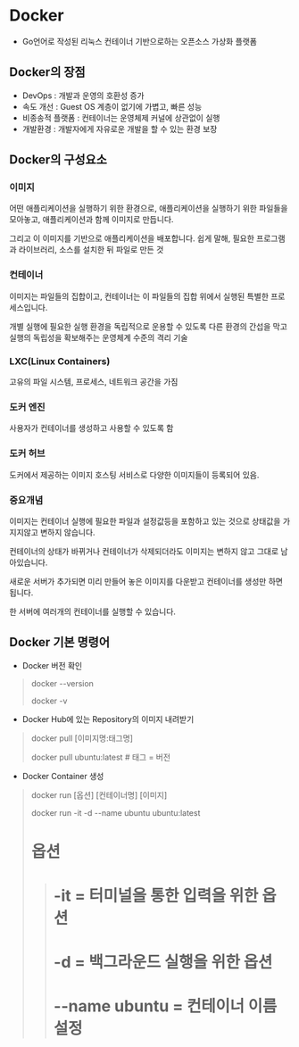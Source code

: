 # Docker
- Go언어로 작성된 리눅스 컨테이너 기반으로하는 오픈소스 가상화 플랫폼

## Docker의 장점
- DevOps : 개발과 운영의 호환성 증가
- 속도 개선 : Guest OS 계층이 없기에 가볍고, 빠른 성능
- 비종송적 플랫폼 : 컨테이너는 운영체제 커널에 상관없이 실행
- 개발환경 : 개발자에게 자유로운 개발을 할 수 있는 환경 보장

## Docker의 구성요소
### 이미지
어떤 애플리케이션을 실행하기 위한 환경으로, 애플리케이션을 실행하기 위한 파일들을 모아놓고, 애플리케이션과 함께 이미지로 만듭니다.

그리고 이 이미지를 기반으로 애플리케이션을 배포합니다. 쉽게 말해, 필요한 프로그램과 라이브러리, 소스를 설치한 뒤 파일로 만든 것

### 컨테이너
이미지는 파일들의 집합이고, 컨테이너는 이 파일들의 집합 위에서 실행된 특별한 프로세스입니다. 

개별 실행에 필요한 실행 환경을 독립적으로 운용할 수 있도록 다른 환경의 간섭을 막고 실행의 독립성을 확보해주는 운영체계 수준의 격리 기술

### LXC(Linux Containers)
고유의 파일 시스템, 프로세스, 네트워크 공간을 가짐

### 도커 엔진
사용자가 컨테이너를 생성하고 사용할 수 있도록 함

### 도커 허브
도커에서 제공하는 이미지 호스팅 서비스로 다양한 이미지들이 등록되어 있음.

### 중요개념
이미지는 컨테이너 실행에 필요한 파일과 설정값등을 포함하고 있는 것으로 상태값을 가지지않고 변하지 않습니다.

컨테이너의 상태가 바뀌거나 컨테이너가 삭제되더라도 이미지는 변하지 않고 그대로 남아있습니다.

새로운 서버가 추가되면 미리 만들어 놓은 이미지를 다운받고 컨테이너를 생성만 하면 됩니다.

한 서버에 여러개의 컨테이너를 실행할 수 있습니다.


## Docker 기본 명령어
- Docker 버전 확인
> docker --version
> 
> docker -v

- Docker Hub에 있는 Repository의 이미지 내려받기
> docker pull [이미지명:태그명]
> 
> docker pull ubuntu:latest  # 태그 = 버전

- Docker Container 생성
> docker run [옵션] [컨테이너명] [이미지]
> 
> docker run -it -d --name ubuntu ubuntu:latest
> # 옵션
>> # -it = 터미널을 통한 입력을 위한 옵션
>> # -d = 백그라운드 실행을 위한 옵션
>> # --name ubuntu = 컨테이너 이름 설정


